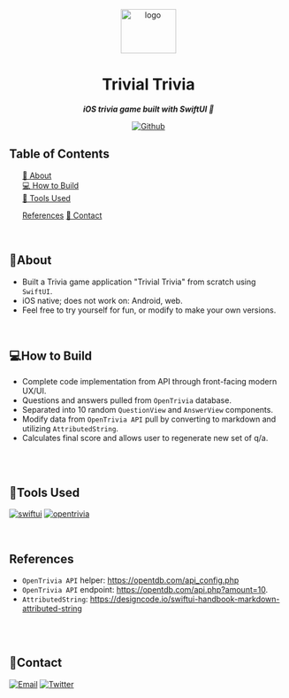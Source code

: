 <div align="center">
<img src="https://res.cloudinary.com/dnz16usmk/image/upload/v1709203499/trivial-trivia-cover-vd7.png" alt="logo" width="100" height="80"  />
<h1 align="center">
        Trivial Trivia
    </h1>
    <p align="center"> 
        <i><b>iOS trivia game built with SwiftUI 📲</b></i>
    </p>

[![Github][github]][github-url]

  </div>

## Table of Contents

  <ol>
    <a href="#about">📝 About</a><br/>
    <a href="#how-to-build">💻 How to Build</a><br/>
    <a href="#tools-used">🔧 Tools Used</a>
        <ul>
        </ul>
    <a href="#references">References</a>
    <a href="#contact">👤 Contact</a>
  </ol>

<br/>

## 📝About

- Built a Trivia game application "Trivial Trivia" from scratch using `SwiftUI`.
- iOS native; does not work on: Android, web.
- Feel free to try yourself for fun, or modify to make your own versions.


<br/>

## 💻How to Build

- Complete code implementation from API through front-facing modern UX/UI.
- Questions and answers pulled from `OpenTrivia` database.
- Separated into 10 random `QuestionView` and `AnswerView` components.
- Modify data from `OpenTrivia API`  pull by converting to markdown and utilizing `AttributedString`.
- Calculates final score and allows user to regenerate new set of q/a.


<br/>
<br/>



## 🔧Tools Used

[![swiftui][swiftui]][swiftui-url]
[![opentrivia][opentrivia]][opentrivia-url]


<br/>

## References
- `OpenTrivia API` helper: https://opentdb.com/api_config.php
- `OpenTrivia API` endpoint: https://opentdb.com/api.php?amount=10.
- `AttributedString`: https://designcode.io/swiftui-handbook-markdown-attributed-string
<br/>
<br/>

## 👤Contact

[![Email][email]][email-url]
[![Twitter][twitter]][twitter-url]

<!-- MARKDOWN LINKS & IMAGES -->
<!-- https://www.markdownguide.org/basic-syntax/#reference-style-links -->

[opentrivia]: https://img.shields.io/badge/OpenTrivia_API-FF5722?style=for-the-badge&logo=trivia&logoColor=white&color=magenta
[opentrivia-url]: https://opentdb.com/api_config.php
[swiftui]: https://img.shields.io/badge/SwiftUI-FA7343?style=for-the-badge&logo=swift&logoColor=white
[swiftui-url]: https://developer.apple.com/xcode/swiftui/


[github]: https://img.shields.io/badge/💻Github-000000?style=for-the-badge
[github-url]: https://github.com/vdutts7/trivial-trivia/
[email]: https://img.shields.io/badge/me@vd7.io-FFCA28?style=for-the-badge&logo=Gmail&logoColor=00bbff&color=black
[email-url]: #
[twitter]: https://img.shields.io/badge/Twitter-FFCA28?style=for-the-badge&logo=Twitter&logoColor=00bbff&color=black
[twitter-url]: https://twitter.com/vdutts7/
